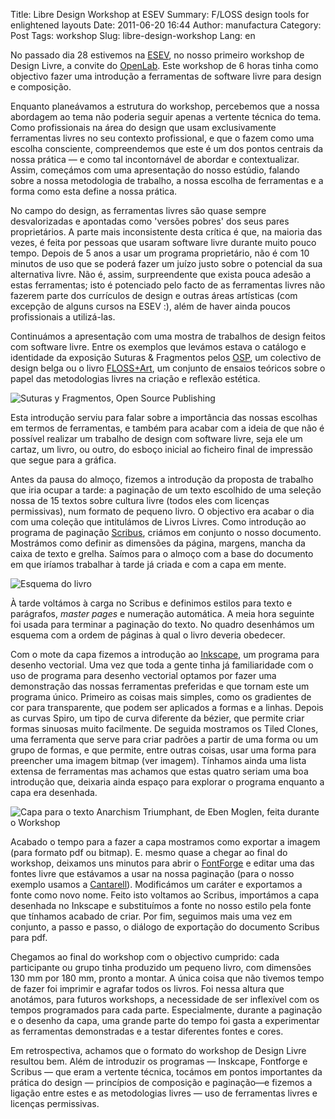 Title: Libre Design Workshop at ESEV
Summary: F/LOSS design tools for enlightened layouts
Date: 2011-06-20 16:44
Author: manufactura
Category: Post
Tags: workshop
Slug: libre-design-workshop
Lang: en

No passado dia 28 estivemos na [ESEV](http://www.esev.ipv.pt), no nosso primeiro workshop de Design Livre, a convite do [OpenLab](http://www.intervir.net/openlab). Este workshop de 6 horas tinha como objectivo fazer uma introdução a ferramentas de software livre para design e composição.

Enquanto planeávamos a estrutura do workshop, percebemos que a nossa abordagem ao tema não poderia seguir apenas a vertente técnica do tema. Como profissionais na área do design que usam exclusivamente ferramentas livres no seu contexto profissional, e que o fazem como uma escolha consciente, compreendemos que este é um dos pontos centrais da nossa prática — e como tal incontornável de abordar e contextualizar. Assim, começámos com uma apresentação do nosso estúdio, falando sobre a nossa metodologia de trabalho, a nossa escolha de ferramentas e a forma como esta define a nossa prática.

No campo do design, as ferramentas livres são quase sempre desvalorizadas e apontadas como 'versões pobres' dos seus pares proprietários. A parte mais inconsistente desta crítica é que, na maioria das vezes, é feita por pessoas que usaram software livre durante muito pouco tempo. Depois de 5 anos a usar um programa proprietário, não é com 10 minutos de uso que se poderá fazer um juízo justo sobre o potencial da sua alternativa livre. Não é, assim, surpreendente que exista pouca adesão a estas ferramentas; isto é potenciado pelo facto de as ferramentas livres não fazerem parte dos currículos de design e outras áreas artísticas (com excepção de alguns cursos na ESEV :), além de haver ainda poucos profissionais a utilizá-las.

Continuámos a apresentação com uma mostra de trabalhos de design feitos com software livre. Entre os exemplos que levámos estava o catálogo e identidade da exposição Suturas & Fragmentos pelos [OSP](http://ospublish.constantvzw.org), um colectivo de design belga ou o livro [FLOSS+Art](http://people.makeart.goto10.org), um conjunto de ensaios teóricos sobre o papel das metodologias livres na criação e reflexão estética.

![](http://media.manufacturaindependente.org/osp-suturas-y-fragmentos.png "Suturas y Fragmentos, Open Source Publishing")

Esta introdução serviu para falar sobre a importância das nossas escolhas em termos de ferramentas, e também para acabar com a ideia de que não é possível realizar um trabalho de design com software livre, seja ele um cartaz, um livro, ou outro, do esboço inicial ao ficheiro final de impressão que segue para a gráfica.

Antes da pausa do almoço, fizemos a introdução da proposta de trabalho que iria ocupar a tarde: a paginação de um texto escolhido de uma seleção nossa de 15 textos sobre cultura livre (todos eles com licenças permissivas), num formato de pequeno livro. O objectivo era acabar o dia com uma coleção que intitulámos de Livros Livres. Como introdução ao programa de paginação [Scribus](http://www.scribus.net/canvas/Scribus), criámos em conjunto o nosso documento. Mostrámos como definir as dimensões da página, margens, mancha da caixa de texto e grelha. Saímos para o almoço com a base do documento em que iríamos trabalhar à tarde já criada e com a capa em mente.

![](http://media.manufacturaindependente.org/esquema-livro-300x221.png "Esquema do livro")

À tarde voltámos à carga no Scribus e definimos estilos para texto e parágrafos, *master pages* e numeração automática. A meia hora seguinte foi usada para terminar a paginação do texto. No quadro desenhámos um esquema com a ordem de páginas à qual o livro deveria obedecer.

Com o mote da capa fizemos a introdução ao [Inkscape](http://inkscape.org), um programa para desenho vectorial. Uma vez que toda a gente tinha já familiaridade com o uso de programa para desenho vectorial optamos por fazer uma demonstração das nossas ferramentas preferidas e que tornam este um programa único. Primeiro as coisas mais simples, como os gradientes de cor para transparente, que podem ser aplicados a formas e a linhas. Depois as curvas Spiro, um tipo de curva diferente da bézier, que permite criar formas sinuosas muito facilmente. De seguida mostramos os Tiled Clones, uma ferramenta que serve para criar padrões a partir de uma forma ou um grupo de formas, e que permite, entre outras coisas, usar uma forma para preencher uma imagem bitmap (ver imagem). Tínhamos ainda uma lista extensa de ferramentas mas achamos que estas quatro seriam uma boa introdução que, deixaria ainda espaço para explorar o programa enquanto a capa era desenhada.

![](http://media.manufacturaindependente.org/capa-livros-livres-212x300.png "Capa para o texto Anarchism Triumphant, de Eben Moglen, feita durante o Workshop")

Acabado o tempo para a fazer a capa mostramos como exportar a imagem (para formato pdf ou bitmap). E. mesmo quase a chegar ao final do workshop, deixamos uns minutos para abrir o [FontForge](http://fontforge.sourceforge.net) e editar uma das fontes livre que estávamos a usar na nossa paginação (para o nosso exemplo usamos a [Cantarell](http://abattis.org/cantarell)). Modificámos um caráter e exportamos a fonte como novo nome. Feito isto voltamos ao Scribus, importámos a capa desenhada no Inkscape e substituímos a fonte no nosso estilo pela fonte que tínhamos acabado de criar. Por fim, seguimos mais uma vez em conjunto, a passo e passo, o diálogo de exportação do documento Scribus para pdf.

Chegamos ao final do workshop com o objectivo cumprido: cada participante ou grupo tinha produzido um pequeno livro, com dimensões 130 mm por 180 mm, pronto a montar. A única coisa que não tivemos tempo de fazer foi imprimir e agrafar todos os livros. Foi nessa altura que anotámos, para futuros workshops, a necessidade de ser inflexível com os tempos programados para cada parte. Especialmente, durante a paginação e o desenho da capa, uma grande parte do tempo foi gasta a experimentar as ferramentas demonstradas e a testar diferentes fontes e cores.

Em retrospectiva, achamos que o formato do workshop de Design Livre resultou bem. Além de introduzir os programas — Inskcape, Fontforge e Scribus — que eram a vertente técnica, tocámos em pontos importantes da prática do design — princípios de composição e paginação—e fizemos a ligação entre estes e as metodologias livres — uso de ferramentas livres e licenças permissivas.
